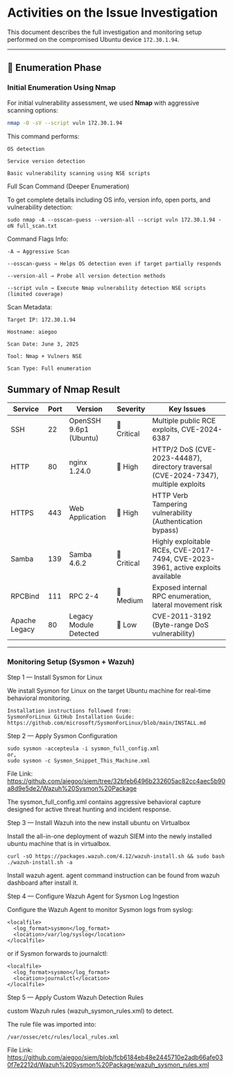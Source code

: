 # Activities on the Issue Investigation

This document describes the full investigation and monitoring setup performed on the compromised Ubuntu device `172.30.1.94`.

---

## 🔎 Enumeration Phase

### Initial Enumeration Using Nmap

For initial vulnerability assessment, we used **Nmap** with aggressive scanning options:

```bash
nmap -O -sV --script vuln 172.30.1.94
```
This command performs:

    OS detection

    Service version detection

    Basic vulnerability scanning using NSE scripts

Full Scan Command (Deeper Enumeration)

To get complete details including OS info, version info, open ports, and vulnerability detection:
```
sudo nmap -A --osscan-guess --version-all --script vuln 172.30.1.94 -oN full_scan.txt
```

Command Flags Info:

    -A → Aggressive Scan

    --osscan-guess → Helps OS detection even if target partially responds

    --version-all → Probe all version detection methods

    --script vuln → Execute Nmap vulnerability detection NSE scripts (limited coverage)

Scan Metadata:

    Target IP: 172.30.1.94

    Hostname: aiegoo

    Scan Date: June 3, 2025

    Tool: Nmap + Vulners NSE

    Scan Type: Full enumeration

##  Summary of Nmap Result

| Service | Port | Version | Severity | Key Issues |
|---------|------|---------|----------|------------|
| SSH | 22 | OpenSSH 9.6p1 (Ubuntu) | 🚨 Critical | Multiple public RCE exploits, CVE-2024-6387 |
| HTTP | 80 | nginx 1.24.0 | 🔶 High | HTTP/2 DoS (CVE-2023-44487), directory traversal (CVE-2024-7347), multiple exploits |
| HTTPS | 443 | Web Application | 🔶 High | HTTP Verb Tampering vulnerability (Authentication bypass) |
| Samba | 139 | Samba 4.6.2 | 🚨 Critical | Highly exploitable RCEs, CVE-2017-7494, CVE-2023-3961, active exploits available |
| RPCBind | 111 | RPC 2-4 | 🔷 Medium | Exposed internal RPC enumeration, lateral movement risk |
| Apache Legacy | 80 | Legacy Module Detected | 🔷 Low | CVE-2011-3192 (Byte-range DoS vulnerability) |

---

### Monitoring Setup (Sysmon + Wazuh)

Step 1 — Install Sysmon for Linux

We install Sysmon for Linux on the target Ubuntu machine for real-time behavioral monitoring.

    Installation instructions followed from:
    SysmonForLinux GitHub Installation Guide: https://github.com/microsoft/SysmonForLinux/blob/main/INSTALL.md

Step 2 — Apply Sysmon Configuration
```
sudo sysmon -accepteula -i sysmon_full_config.xml
or,
sudo sysmon -c Sysmon_Snippet_This_Machine.xml

```
File Link: https://github.com/aiegoo/siem/tree/32bfeb6496b232605ac82cc4aec5b90a8d9e5de2/Wazuh%20Sysmon%20Package

The sysmon_full_config.xml contains aggressive behavioral capture designed for active threat hunting and incident response.

Step 3 — Install Wazuh into the new install ubuntu on Virtualbox

Install the all-in-one deployment of wazuh SIEM into the newly installed ubuntu machine that is in virtualbox. 
```
curl -sO https://packages.wazuh.com/4.12/wazuh-install.sh && sudo bash ./wazuh-install.sh -a
```

Install wazuh agent. agent command instruction can be found from wazuh dashboard after install it.

Step 4 — Configure Wazuh Agent for Sysmon Log Ingestion

Configure the Wazuh Agent to monitor Sysmon logs from syslog:
```
<localfile>
  <log_format>sysmon</log_format>
  <location>/var/log/syslog</location>
</localfile>
```
or if Sysmon forwards to journalctl:
```
<localfile>
  <log_format>sysmon</log_format>
  <location>journalctl</location>
</localfile>
```

Step 5 — Apply Custom Wazuh Detection Rules

custom Wazuh rules (wazuh_sysmon_rules.xml) to detect.

The rule file was imported into:
```
/var/ossec/etc/rules/local_rules.xml
```
File Link: https://github.com/aiegoo/siem/blob/fcb6184eb48e2445710e2adb66afe030f7e2212d/Wazuh%20Sysmon%20Package/wazuh_sysmon_rules.xml
